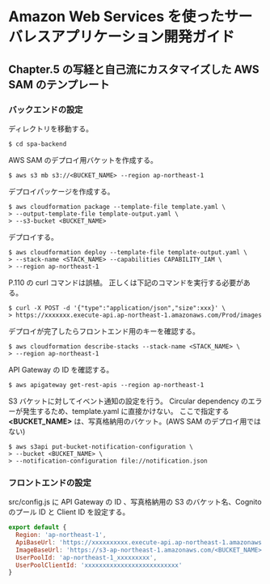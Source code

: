 # Amazon Web Services を使ったサーバレスアプリケーション開発ガイド
## Chapter.5 の写経と自己流にカスタマイズした AWS SAM のテンプレート

### バックエンドの設定
ディレクトリを移動する。
```
$ cd spa-backend
```

AWS SAM のデプロイ用バケットを作成する。
```
$ aws s3 mb s3://<BUCKET_NAME> --region ap-northeast-1
```

デプロイパッケージを作成する。
```
$ aws cloudformation package --template-file template.yaml \
> --output-template-file template-output.yaml \
> --s3-bucket <BUCKET_NAME>
```

デプロイする。
```
$ aws cloudformation deploy --template-file template-output.yaml \
> --stack-name <STACK_NAME> --capabilities CAPABILITY_IAM \
> --region ap-northeast-1
```

P.110 の curl コマンドは誤植。
正しくは下記のコマンドを実行する必要がある。
```
$ curl -X POST -d '{"type":"application/json","size":xxx}' \
> https://xxxxxxx.execute-api.ap-northeast-1.amazonaws.com/Prod/images
```

デプロイが完了したらフロントエンド用のキーを確認する。
```
$ aws cloudformation describe-stacks --stack-name <STACK_NAME> \
> --region ap-northeast-1
```

API Gateway の ID を確認する。
```
$ aws apigateway get-rest-apis --region ap-northeast-1
```

S3 バケットに対してイベント通知の設定を行う。
Circular dependency のエラーが発生するため、template.yaml に直接かけない。
ここで指定する __<BUCKET_NAME>__ は、写真格納用のバケット。(AWS SAM のデプロイ用ではない)
```
$ aws s3api put-bucket-notification-configuration \
> --bucket <BUCKET_NAME> \
> --notification-configuration file://notification.json
```
### フロントエンドの設定
src/config.js に API Gateway の ID 、写真格納用の S3 のバケット名、Cognito のプール ID と Client ID を設定する。
```JavaScript
export default {
  Region: 'ap-northeast-1',
  ApiBaseUrl: 'https://xxxxxxxxxx.execute-api.ap-northeast-1.amazonaws.com/Prod',
  ImageBaseUrl: 'https://s3-ap-northeast-1.amazonaws.com/<BUCKET_NAME>',
  UserPoolId: 'ap-northeast-1_xxxxxxxxx',
  UserPoolClientId: 'xxxxxxxxxxxxxxxxxxxxxxxxxx'
}
```
